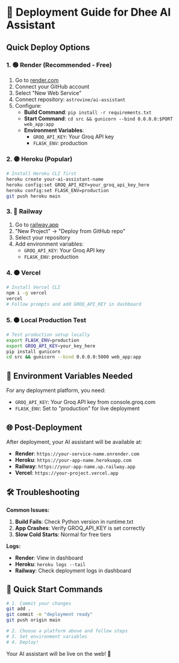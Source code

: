 # 🚀 Deployment Guide for Dhee AI Assistant

## Quick Deploy Options

### 1. 🟢 **Render (Recommended - Free)**
1. Go to [render.com](https://render.com)
2. Connect your GitHub account
3. Select "New Web Service"
4. Connect repository: `astrovine/ai-assistant`
5. Configure:
   - **Build Command**: `pip install -r requirements.txt`
   - **Start Command**: `cd src && gunicorn --bind 0.0.0.0:$PORT web_app:app`
   - **Environment Variables**:
     - `GROQ_API_KEY`: Your Groq API key
     - `FLASK_ENV`: production

### 2. 🟣 **Heroku (Popular)**
```bash
# Install Heroku CLI first
heroku create your-ai-assistant-name
heroku config:set GROQ_API_KEY=your_groq_api_key_here
heroku config:set FLASK_ENV=production
git push heroku main
```

### 3. 🔵 **Railway**
1. Go to [railway.app](https://railway.app)
2. "New Project" → "Deploy from GitHub repo"
3. Select your repository
4. Add environment variables:
   - `GROQ_API_KEY`: Your Groq API key
   - `FLASK_ENV`: production

### 4. 🟠 **Vercel**
```bash
# Install Vercel CLI
npm i -g vercel
vercel
# Follow prompts and add GROQ_API_KEY in dashboard
```

### 5. ⚫ **Local Production Test**
```bash
# Test production setup locally
export FLASK_ENV=production
export GROQ_API_KEY=your_key_here
pip install gunicorn
cd src && gunicorn --bind 0.0.0.0:5000 web_app:app
```

## 🔧 Environment Variables Needed

For any deployment platform, you need:
- `GROQ_API_KEY`: Your Groq API key from console.groq.com
- `FLASK_ENV`: Set to "production" for live deployment

## 🌐 Post-Deployment

After deployment, your AI assistant will be available at:
- **Render**: `https://your-service-name.onrender.com`
- **Heroku**: `https://your-app-name.herokuapp.com`
- **Railway**: `https://your-app-name.up.railway.app`
- **Vercel**: `https://your-project.vercel.app`

## 🛠 Troubleshooting

**Common Issues:**
1. **Build Fails**: Check Python version in runtime.txt
2. **App Crashes**: Verify GROQ_API_KEY is set correctly
3. **Slow Cold Starts**: Normal for free tiers

**Logs:**
- **Render**: View in dashboard
- **Heroku**: `heroku logs --tail`
- **Railway**: Check deployment logs in dashboard

## 🚀 Quick Start Commands

```bash
# 1. Commit your changes
git add .
git commit -m "deployment ready"
git push origin main

# 2. Choose a platform above and follow steps
# 3. Set environment variables
# 4. Deploy!
```

Your AI assistant will be live on the web! 🎉
